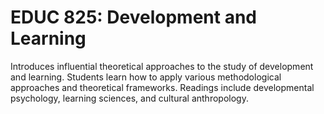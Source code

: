 # EDUC 825: Development and Learning

Introduces influential theoretical approaches to the study of development and learning. Students learn how to apply various methodological approaches and theoretical frameworks. Readings include developmental psychology, learning sciences, and cultural anthropology.